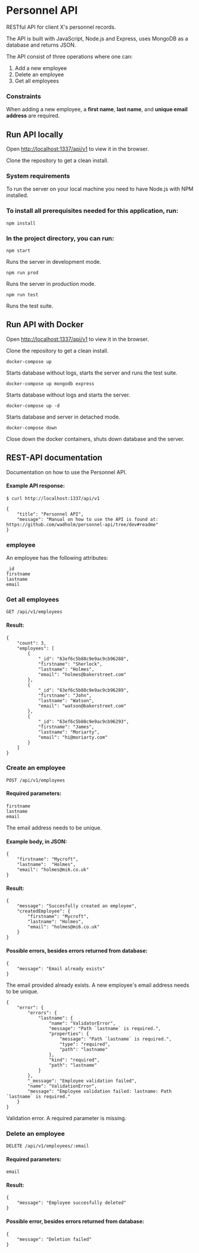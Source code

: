 # Personnel API

RESTful API for client X's personnel records.

The API is built with JavaScript, Node.js and Express, uses MongoDB as a database and returns JSON.

The API consist of three operations where one can:
1. Add a new employee
2. Delete an employee
3. Get all employees

### Constraints
When adding a new employee, a **first name**, **last name**, and **unique email address** are required.

## Run API locally
Open [http://localhost:1337/api/v1](http://localhost:1337/api/v1) to view it in the browser.

Clone the repository to get a clean install.

### System requirements
To run the server on your local machine you need to have Node.js with NPM installed.


### To install all prerequisites needed for this application, run:

```shell
npm install
```

### In the project directory, you can run:

```
npm start
```

Runs the server in development mode.

```
npm run prod
```

Runs the server in production mode.

```
npm run test
```

Runs the test suite.

## Run API with Docker
Open [http://localhost:1337/api/v1](http://localhost:1337/api/v1) to view it in the browser.

Clone the repository to get a clean install.

```
docker-compose up
```
Starts database without logs, starts the server and runs the test suite.

```
docker-compose up mongodb express
```

Starts database without logs and starts the server.

```
docker-compose up -d
```

Starts database and server in detached mode. 

```
docker-compose down
```
Close down the docker containers, shuts down database and the server.

## REST-API documentation

Documentation on how to use the Personnel API. 

#### Example API response: 
```
$ curl http://localhost:1337/api/v1

{
	"title": "Personnel API",
	"message": "Manual on how to use the API is found at: https://github.com/wadholm/personnel-api/tree/dev#readme"
}
```


### employee

An employee has the following attributes:
```
_id
firstname
lastname
email
```

### Get all employees
```
GET /api/v1/employees
```
#### Result:
```
{
    "count": 3,
    "employees": [
        {
            "_id": "63ef6c5b88c9e9ac9cb96288",
            "firstname": "Sherlock",
            "lastname": "Holmes",
            "email": "holmes@bakerstreet.com"
        },
        {
            "_id": "63ef6c5b88c9e9ac9cb96289",
            "firstname": "John",
            "lastname": "Watson",
            "email": "watson@bakerstreet.com"
        },
        {
            "_id": "63ef6c5b88c9e9ac9cb96293",
            "firstname": "James",
            "lastname": "Moriarty",
            "email": "hi@moriarty.com"
        }
    ]
}
```

### Create an employee
```
POST /api/v1/employees
```
#### Required parameters:
```
firstname
lastname
email
```
The email address needs to be unique. 

#### Example body, in JSON:
```
{
    "firstname": "Mycroft",
    "lastname":  "Holmes",
    "email": "holmes@mi6.co.uk"
}
```

#### Result:
```
{
    "message": "Succesfully created an employee",
    "createdEmployee": {
        "firstname": "Mycroft",
        "lastname": "Holmes",
        "email": "holmes@mi6.co.uk"
    }
}
```
#### Possible errors, besides errors returned from database:

```
{
    "message": "Email already exists"
}
```
The email provided already exists. A new employee's email address needs to be unique. 
```
{
    "error": {
        "errors": {
            "lastname": {
                "name": "ValidatorError",
                "message": "Path `lastname` is required.",
                "properties": {
                    "message": "Path `lastname` is required.",
                    "type": "required",
                    "path": "lastname"
                },
                "kind": "required",
                "path": "lastname"
            }
        },
        "_message": "Employee validation failed",
        "name": "ValidationError",
        "message": "Employee validation failed: lastname: Path `lastname` is required."
    }
}
```
Validation error. A required parameter is missing. 

### Delete an employee
```
DELETE /api/v1/employees/:email
```
#### Required parameters:
```
email
```
#### Result:
```
{
    "message": "Employee succesfully deleted"
}
```
#### Possible error, besides errors returned from database:
```
{
    "message": "Deletion failed"
}
```




